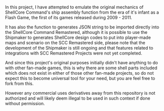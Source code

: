 In this project, I have attempted to emulate the original mechanics of ShellCore Command's ship assembly function from the era of it's infant as a Flash Game, the first of its games released during 2009 - 2011. 

It has also the function to generates JSON string to be imported directly into the ShellCore Command Remastered, although it is possible to use the Shipmaker to generates ShellCore design codes to put into player-made maps and scenario on the SCC Remastered side, please note that the development of the Shipmaker is still ongoing and that features related to integrations with SCC Remastered Projects were not yet completed.

And since this project's original purposes initially didn't have anything to do with other fan-made games, this is why there are some shell parts included which does not exist in either of those other fan-made projects, so do not expect this to become universal tool for your need, but you are feel free to fork from this.

However any commercial uses derivatives away from this repository is not authorized and will likely deem illegal to be used in such context if done without permission.
